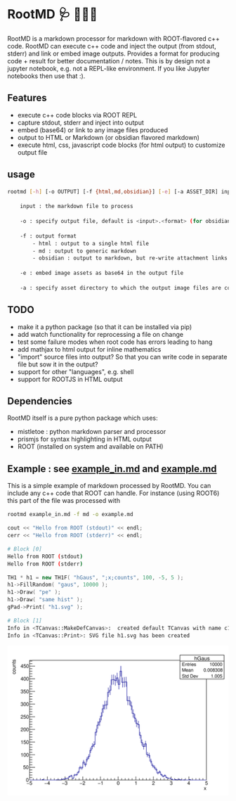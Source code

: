 
# RootMD 🩺 👩🏼‍⚕️

RootMD is a markdown processor for markdown with ROOT-flavored c++ code. RootMD can execute c++ code and inject the output (from stdout, stderr) and link or embed image outputs. Provides a format for producing code + result for better documentation / notes. This is by design not a jupyter notebook, e.g. not a REPL-like environment. If you like Jupyter notebooks then use that :). 

## Features
- execute c++ code blocks via ROOT REPL
- capture stdout, stderr and inject into output
- embed (base64) or link to any image files produced 
- output to HTML or Markdown (or obsidian flavored markdown)
- execute html, css, javascript code blocks (for html output) to customize output file

## usage
```sh
rootmd [-h] [-o OUTPUT] [-f {html,md,obsidian}] [-e] [-a ASSET_DIR] input

    input : the markdown file to process

    -o : specify output file, default is <input>.<format> (for obsidian format the ext is 'md')

    -f : output format
        - html : output to a single html file
        - md : output to generic markdown
        - obsidian : output to markdown, but re-write attachment links to use obsidian style attachment directory
    
    -e : embed image assets as base64 in the output file

    -a : specify asset directory to which the output image files are copied

```


## TODO
- make it a python package (so that it can be installed via pip)
- add watch functionality for reprocessing a file on change
- test some failure modes when root code has errors leading to hang
- add mathjax to html output for inline mathematics
- "import" source files into output? So that you can write code in separate file but sow it in the output?
- support for other "languages", e.g. shell
- support for ROOTJS in HTML output

## Dependencies
RootMD itself is a pure python package which uses:
- mistletoe : python markdown parser and processor
- prismjs for syntax highlighting in HTML output
- ROOT (installed on system and available on PATH)

## Example : see [example_in.md](example_in.md) and [example.md](example.md)
This is a simple example of markdown processed by RootMD.
You can include any c++ code that ROOT can handle. For instance (using ROOT6)
this part of the file was processed with
```sh
rootmd example_in.md -f md -o example.md

```

```cpp
cout << "Hello from ROOT (stdout)" << endl;
cerr << "Hello from ROOT (stderr)" << endl;

```
```sh
# Block [0]
Hello from ROOT (stdout)
Hello from ROOT (stderr)

```

```cpp
TH1 * h1 = new TH1F( "hGaus", ";x;counts", 100, -5, 5 );
h1->FillRandom( "gaus", 10000 );
h1->Draw( "pe" );
h1->Draw( "same hist" );
gPad->Print( "h1.svg" );

```
```sh
# Block [1]
Info in <TCanvas::MakeDefCanvas>:  created default TCanvas with name c1
Info in <TCanvas::Print>: SVG file h1.svg has been created

```

![h1.svg](h1.svg)